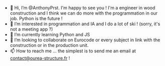 - 👋 Hi, I’m @AnthonyPrst. I'm happy to see you ! 
  I'm a engineer in wood construction and I think we can do more with the programmation in our job. 
  Python is the future !
- 👀 I’m interested in programmation and IA and I do a lot of ski ! (sorry, it's not a meeting app ?) 
- 🌱 I’m currently learning Python and JS
- 💞️ I’m looking to collaborate on Eurocode or every subject in link with the construction or in the production unit.
- 📫 How to reach me ... the simplest is to send me an email at contact@ourea-structure.fr ! 

<!---
Icelone73/Icelone73 is a ✨ special ✨ repository because its `README.md` (this file) appears on your GitHub profile.
You can click the Preview link to take a look at your changes.
--->
